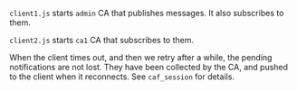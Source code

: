 `client1.js` starts `admin` CA that publishes messages. It also subscribes to them.

`client2.js` starts `ca1` CA that subscribes to them.

When the client times out, and then we retry after a while, the pending notifications are not lost. They have been collected by the CA, and pushed to the client when it reconnects. See `caf_session` for details.
